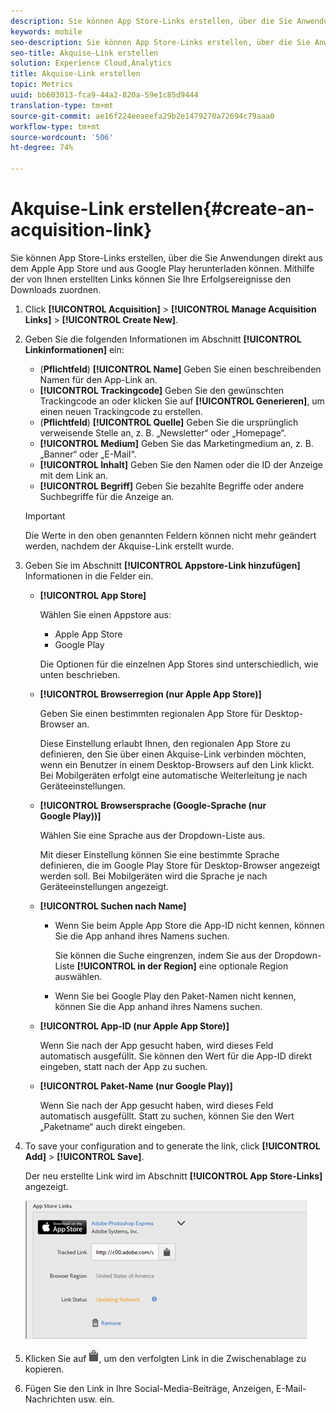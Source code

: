 ```yaml
---
description: Sie können App Store-Links erstellen, über die Sie Anwendungen direkt aus dem Apple App Store und aus Google Play herunterladen können. Mithilfe der von Ihnen erstellten Links können Sie Ihre Erfolgsereignisse den Downloads zuordnen.
keywords: mobile
seo-description: Sie können App Store-Links erstellen, über die Sie Anwendungen direkt aus dem Apple App Store und aus Google Play herunterladen können. Mithilfe der von Ihnen erstellten Links können Sie Ihre Erfolgsereignisse den Downloads zuordnen.
seo-title: Akquise-Link erstellen
solution: Experience Cloud,Analytics
title: Akquise-Link erstellen
topic: Metrics
uuid: bb603013-fca9-44a2-820a-59e1c85d9444
translation-type: tm+mt
source-git-commit: ae16f224eeaeefa29b2e1479270a72694c79aaa0
workflow-type: tm+mt
source-wordcount: '506'
ht-degree: 74%

---
```



# Akquise-Link erstellen{#create-an-acquisition-link}

Sie können App Store-Links erstellen, über die Sie Anwendungen direkt aus dem Apple App Store und aus Google Play herunterladen können. Mithilfe der von Ihnen erstellten Links können Sie Ihre Erfolgsereignisse den Downloads zuordnen.

1. Click **[!UICONTROL Acquisition]** > **[!UICONTROL Manage Acquisition Links]** > **[!UICONTROL Create New]**.
1. Geben Sie die folgenden Informationen im Abschnitt **[!UICONTROL Linkinformationen]** ein:

   * (**Pflichtfeld**) **[!UICONTROL Name]**
Geben Sie einen beschreibenden Namen für den App-Link an.
   * **[!UICONTROL Trackingcode]**
Geben Sie den gewünschten Trackingcode an oder klicken Sie auf **[!UICONTROL Generieren]**, um einen neuen Trackingcode zu erstellen.
   * (**Pflichtfeld**) **[!UICONTROL Quelle]**
Geben Sie die ursprünglich verweisende Stelle an, z. B. „Newsletter“ oder „Homepage“.
   * **[!UICONTROL Medium]**
Geben Sie das Marketingmedium an, z. B. „Banner“ oder „E-Mail“.
   * **[!UICONTROL Inhalt]**
Geben Sie den Namen oder die ID der Anzeige mit dem Link an.
   * **[!UICONTROL Begriff]**
Geben Sie bezahlte Begriffe oder andere Suchbegriffe für die Anzeige an.
   >[!IMPORTANT]
   >
   >Die Werte in den oben genannten Feldern können nicht mehr geändert werden, nachdem der Akquise-Link erstellt wurde.

1. Geben Sie im Abschnitt **[!UICONTROL Appstore-Link hinzufügen]** Informationen in die Felder ein.

   * **[!UICONTROL App Store]**

      Wählen Sie einen Appstore aus:
      * Apple App Store
      * Google Play

      Die Optionen für die einzelnen App Stores sind unterschiedlich, wie unten beschrieben.

   * **[!UICONTROL Browserregion (nur Apple App Store)]**

      Geben Sie einen bestimmten regionalen App Store für Desktop-Browser an.

      Diese Einstellung erlaubt Ihnen, den regionalen App Store zu definieren, den Sie über einen Akquise-Link verbinden möchten, wenn ein Benutzer in einem Desktop-Browsers auf den Link klickt. Bei Mobilgeräten erfolgt eine automatische Weiterleitung je nach Geräteeinstellungen.

   * **[!UICONTROL Browsersprache (Google-Sprache (nur Google Play))]**

      Wählen Sie eine Sprache aus der Dropdown-Liste aus.

      Mit dieser Einstellung können Sie eine bestimmte Sprache definieren, die im Google Play Store für Desktop-Browser angezeigt werden soll. Bei Mobilgeräten wird die Sprache je nach Geräteeinstellungen angezeigt.

   * **[!UICONTROL Suchen nach Name]**

      * Wenn Sie beim Apple App Store die App-ID nicht kennen, können Sie die App anhand ihres Namens suchen.

         Sie können die Suche eingrenzen, indem Sie aus der Dropdown-Liste **[!UICONTROL in der Region]** eine optionale Region auswählen.

      * Wenn Sie bei Google Play den Paket-Namen nicht kennen, können Sie die App anhand ihres Namens suchen.
   * **[!UICONTROL App-ID (nur Apple App Store)]**

      Wenn Sie nach der App gesucht haben, wird dieses Feld automatisch ausgefüllt. Sie können den Wert für die App-ID direkt eingeben, statt nach der App zu suchen.

   * **[!UICONTROL Paket-Name (nur Google Play)]**

      Wenn Sie nach der App gesucht haben, wird dieses Feld automatisch ausgefüllt. Statt zu suchen, können Sie den Wert „Paketname“ auch direkt eingeben.



1. To save your configuration and to generate the link, click **[!UICONTROL Add]** > **[!UICONTROL Save]**.

   Der neu erstellte Link wird im Abschnitt **[!UICONTROL App Store-Links]** angezeigt.

   ![Link speichern](assets/apps_store_links.png)

1. Klicken Sie auf ![Symbol „Zwischenablage“](assets/icon_clipboard.png), um den verfolgten Link in die Zwischenablage zu kopieren.

1. Fügen Sie den Link in Ihre Social-Media-Beiträge, Anzeigen, E-Mail-Nachrichten usw. ein.